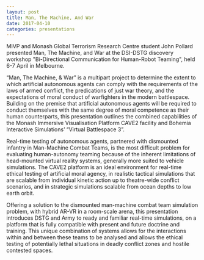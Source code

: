 ```yaml
---
layout: post
title: Man, The Machine, And War
date: 2017-04-10
categories: presentations
---
```

MIVP and Monash Global Terrorism Research Centre student John Pollard presented Man, The Machine, and War at the DSI-DSTG discovery workshop "Bi-Directional Communication for Human-Robot Teaming", held 6-7 April in Melbourne.

<!--more-->

“Man, The Machine, &amp; War” is a multipart project to determine the extent to which artificial autonomous agents can comply with the requirements of the laws of armed conflict, the predications of just war theory, and the expectations of moral conduct of warfighters in the modern battlespace. Building on the premise that artificial autonomous agents will be required to conduct themselves with the same degree of moral competence as their human counterparts, this presentation outlines the combined capabilities of the Monash Immersive Visualisation Platform CAVE2 facility and Bohemia Interactive Simulations’ “Virtual
Battlespace 3”.

Real-time testing of autonomous agents, partnered with dismounted infantry in Man-Machine Combat Teams, is the most difficult problem for evaluating human-autonomy teaming because of the inherent limitations of head-mounted virtual reality systems, generally more suited to vehicle simulations. The CAVE2 platform is an ideal environment for real-time ethical testing of artificial moral agency, in realistic tactical simulations that are scalable from individual kinetic action up to theatre-wide conflict scenarios, and in strategic simulations scalable from ocean depths to low earth orbit.

Offering a solution to the dismounted man-machine combat team simulation problem, with hybrid AR-VR in a room-scale arena, this presentation introduces DSTG and Army to ready and familiar real-time simulations, on a platform that is fully compatible with present and future doctrine and training. This unique combination of systems allows for the interactions within and between these teams to be analysed and allows the ethical testing of potentially lethal situations in deadly conflict zones and hostile contested spaces.
